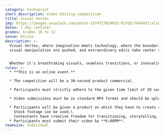 ```yaml
---
category: techsprint
short_description: Video Editing competition
title: Visual Vortex
img: https://images.unsplash.com/photo-1574717024653-61fd2cf4d44d?ixlib=rb-4.0.3&ixid=M3wxMjA3fDB8MHxzZWFyY2h8M3x8dmlkZW8lMjBlZGl0aW5nfGVufDB8fDB8fHww&auto=format&fit=crop&w=900&q=60
dates: 1 day (online)
grades: Grades 10 to 12
venue: Online
description: >-
  Visual Vortex, where imagination meets technology, where the boundaries of
  visual manipulation are pushed, and extraordinary edits take center stage.


  Whether it's breathtaking visuals, seamless transitions, or innovative storytelling techniques, Visual Vortex provides an exciting opportunity for video editors to demonstrate their mastery and be recognized for their exceptional work.
rules: >-
  * **This is an online event.**

  * The competition will be a 30-second product commercial.

  * Participants must strictly adhere to the given time limit of 30 seconds. Entries exceeding this limit will result in disqualification.

  * Video submissions must be in standard MP4 format and should be uploaded to a designated platform.

  * Participants will be given a product on which they have to create a product commercial.\
    Stock footage can be used.\
    Contestants have creative freedom for transitioning, storytelling, and personalized elements. However, contestants must be aware of copyright policies if stock footage is being used.
  * Participants must submit their video by **6:00PM**.
teamsize: Individual
---
```

